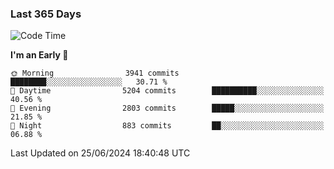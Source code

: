 ### Last 365 Days
<!--START_SECTION:waka-->
![Code Time](http://img.shields.io/badge/Code%20Time-694%20hrs%2042%20mins-blue)

**I'm an Early 🐤** 

```text
🌞 Morning                3941 commits        ████████░░░░░░░░░░░░░░░░░   30.71 % 
🌆 Daytime                5204 commits        ██████████░░░░░░░░░░░░░░░   40.56 % 
🌃 Evening                2803 commits        █████░░░░░░░░░░░░░░░░░░░░   21.85 % 
🌙 Night                  883 commits         ██░░░░░░░░░░░░░░░░░░░░░░░   06.88 % 
```



 Last Updated on 25/06/2024 18:40:48 UTC
<!--END_SECTION:waka-->

<!--
**BrianCurliss/BrianCurliss** is a ✨ _special_ ✨ repository because its `README.md` (this file) appears on your GitHub profile.

Here are some ideas to get you started:

- 🔭 I’m currently working on ...
- 🌱 I’m currently learning ...
- 👯 I’m looking to collaborate on ...
- 🤔 I’m looking for help with ...
- 💬 Ask me about ...
- 📫 How to reach me: ...
- 😄 Pronouns: ...
- ⚡ Fun fact: ...
-->
